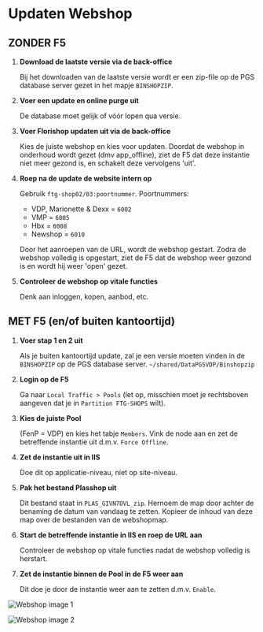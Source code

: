 # Updaten Webshop

## ZONDER F5

1. **Download de laatste versie via de back-office**

   Bij het downloaden van de laatste versie wordt er een zip-file op de PGS database server gezet in het mapje `BINSHOPZIP`.

2. **Voer een update en online purge uit**

   De database moet gelijk of vóór lopen qua versie.

3. **Voer Florishop updaten uit via de back-office**

   Kies de juiste webshop en kies voor updaten. Doordat de webshop in onderhoud wordt gezet (dmv app_offline), ziet de F5 dat deze instantie niet meer gezond is, en schakelt deze vervolgens 'uit'.

4. **Roep na de update de website intern op**

   Gebruik `ftg-shop02/03:poortnummer`. Poortnummers:
   - VDP, Marionette & Dexx = `6002`
   - VMP = `6005`
   - Hbx = `6008`
   - Newshop = `6010`

   Door het aanroepen van de URL, wordt de webshop gestart. Zodra de webshop volledig is opgestart, ziet de F5 dat de webshop weer gezond is en wordt hij weer 'open' gezet.

5. **Controleer de webshop op vitale functies**

   Denk aan inloggen, kopen, aanbod, etc.

## MET F5 (en/of buiten kantoortijd)

1. **Voer stap 1 en 2 uit**

   Als je buiten kantoortijd update, zal je een versie moeten vinden in de `BINSHOPZIP` op de PGS database server. `~/shared/DataPGSVDP/Binshopzip`

2. **Login op de F5**

   Ga naar `Local Traffic > Pools` (let op, misschien moet je rechtsboven aangeven dat je in `Partition FTG-SHOPS` wilt).

3. **Kies de juiste Pool**

   (FenP = VDP) en kies het tabje `Members`. Vink de node aan en zet de betreffende instantie uit d.m.v. `Force Offline`.

4. **Zet de instantie uit in IIS**

   Doe dit op applicatie-niveau, niet op site-niveau.

5. **Pak het bestand Plasshop uit**

   Dit bestand staat in `PLAS_GIVN7DVL_zip`. Hernoem de map door achter de benaming de datum van vandaag te zetten. Kopieer de inhoud van deze map over de bestanden van de webshopmap.

6. **Start de betreffende instantie in IIS en roep de URL aan**

   Controleer de webshop op vitale functies nadat de webshop volledig is herstart.

7. **Zet de instantie binnen de Pool in de F5 weer aan**

   Dit doe je door de instantie weer aan te zetten d.m.v. `Enable`.

![Webshop image 1](https://github.com/user-attachments/assets/e76ecd7d-62b3-4c3b-8972-4745761c56bb)

![Webshop image 2](https://github.com/user-attachments/assets/0f543424-784b-4df9-b81f-897adea77627)
